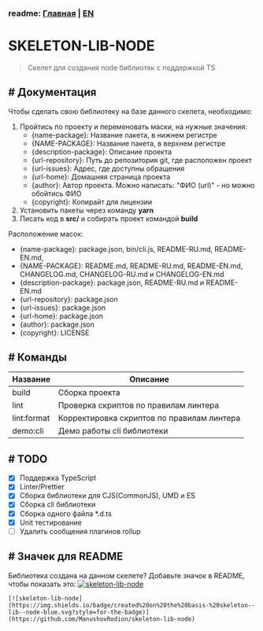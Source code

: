 ### readme: [Главная](./../README.md) | [EN](./README-DEVELOP-EN.md)

# SKELETON-LIB-NODE

> Скелет для создания node библиотек с поддержкой TS

## # Документация

Чтобы сделать свою библиотеку на базе данного скелета, необходимо:

1. Пройтись по проекту и переменовать маски, на нужные значения:
   - {name-package}: Название пакета, в нижнем регистре
   - {NAME-PACKAGE}: Название пакета, в верхнем регистре
   - {description-package}: Описание проекта
   - {url-repository}: Путь до репозитория git, где расположен проект
   - {url-issues}: Адрес, где доступны обращения
   - {url-home}: Домашняя страница проекта
   - {author}: Автор проекта. Можно написать: "ФИО <email> (url)" - но можно обойтись ФИО
   - {copyright}: Копирайт для лицензии
2. Установить пакеты через команду **yarn**
3. Писать код в **src/** и собирать проект командой **build**

Расположение масок:

- {name-package}: package.json, bin/cli.js, README-RU.md, README-EN.md,
- {NAME-PACKAGE}: README.md, README-RU.md, README-EN.md, CHANGELOG.md, CHANGELOG-RU.md и CHANGELOG-EN.md
- {description-package}: package.json, README-RU.md и README-EN.md
- {url-repository}: package.json
- {url-issues}: package.json
- {url-home}: package.json
- {author}: package.json
- {copyright}: LICENSE

## # Команды

| Название    | Описание                                   |
| ----------- | ------------------------------------------ |
| build       | Сборка проекта                             |
| lint        | Проверка скриптов по правилам линтера      |
| lint:format | Корректировка скриптов по правилам линтера |
| demo:cli    | Демо работы cli библиотеки                 |

## # TODO

- [x] Поддержка TypeScript
- [x] Linter/Prettier
- [x] Сборка библиотеки для CJS(CommonJS), UMD и ES
- [x] Сборка cli библиотеки
- [x] Сборка одного файла \*.d.ts
- [x] Unit тестирование
- [ ] Удалить сообщения плагинов rollup

## # Значек для README

Библиотека создана на данном скелете? Добавьте значок в README, чтобы показать это: [![skeleton-lib-node](https://img.shields.io/badge/created%20on%20the%20basis-%20skeleton--lib--node-blue.svg?style=for-the-badge)](https://github.com/ManushovRodion/skeleton-lib-node)

```
[![skeleton-lib-node](https://img.shields.io/badge/created%20on%20the%20basis-%20skeleton--lib--node-blue.svg?style=for-the-badge)](https://github.com/ManushovRodion/skeleton-lib-node)
```
